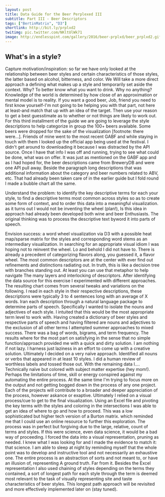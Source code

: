 ```yaml
---
layout: post
title: Data Guide for the Beer Perplexed III
subtitle: Part III - Beer Descriptors 
tags: ["BertinMatrix", "D3"]
shortlink: http://bit.ly/prplxd2
twitimg: pic.twitter.com/NKltUlWk71
image: http://endlesspint.com/gallery/2016/beer-prplxd/beer_prplxd2.gif
---
```


## What's in a style?

Capture motivation/inspiration: so far we have only looked at the relationship between beer styles and certain characteristics of those styles, the latter based on alcohol, bitterness, and color. We Will take a more direct approach a defining what makes up a style and temporarily set aside the context. Why? To better know what you want to drink. Why no anything? Knowledge of the world is determined by how close of an approximation or mental model is to reality. If you want a good beer, Job, friend you need to first know yourself-I'm not going to be helping you with that part, not here at least-and match that up with an idea of the target. Then use your reason to get a best guesstimate as to whether or not things are likely to work out. For this third installment of the guide we are going to leverage the style descriptions to help categorize in group the 100+ beers available. Some beers were dropped for the sake of the visualization [footnote: there were…]. Friends of mine went to the most recent GABF and while staying in touch with them I looked up the official app being used at the festival. I didn't get around to downloading it because I was distracted by the API source. Once I have that info I was off and running, trying to see what could be done, what was on offer. It was just as mentioned on the GABF app and as I had hoped for, the beer descriptions came from BreweryDB and were one API pull away. Beside the paragraph long descriptions that was additional information about the category and beer numbers related to ABV, etc. That had already been taken care of in the earlier guide but I fold round I made a bubble chart all the same.

Understand the problem: to identify the key descriptive terms for each your style, to find a descriptive terms most common across styles so as to create some form of context, and to order this data into a meaningful visualization. as it turns out I would not be inventing the wheel (plan!), Is this idea in approach had already been developed both wine and beer Enthusiasts. The original thinking was to process the descriptive text byword it into parts of speech. 

Envision success: a word wheel visualization via D3 with a possible heat map/sparse matrix for the styles and corresponding word stems as an intermediary visualization. In searching for an appropriate visual idiom I was hoping not to reinvent the wheel. Lo and behold I did not have to. There is already a precedent  of categorizing flavors along, you guessed it, a flavor wheel. The most common descriptors are at the center with ever find out refinements and distinctions radiating out. In truth, this is like a decision tree with branches standing out. At least you can use that metaphor to help navigate The many layers and interlocking of descriptors. After identifying the data source for this exercise I experimented with different approaches. The resulting chart comes from several tweaks and variations on the following. I read in each style in their respective descriptions, these descriptions were typically 3 to 4 sentences long with an average of X words. Iran each description through a natural language package to determine parts of speech. Specifically I wanted to isolate the nouns and adjectives of each style. I intuited that this would be the most appropriate term level to work with. Having created a dictionary of beer styles and respective parts of speech and having filtered are nouns and adjectives to the exclusion of all other terms I attempted summer approaches to mixed success. There was a bag of words, bigrams, and term frequency. The results where for the most part on satisfying in the sense that no simple function/approach provided me with a quick and dirty solution. I am nothing if not lazy. I harness just laziness in an effort to come up with a creative solution. Ultimately I decided on a very naïve approach. Identified all nouns or verbs that appeared in at least 10 styles. I did a human review of worthless labels and tossed those out. With the remaining data I…. Technically naïve but colored with subject matter expertise (hey mom!). Perhaps the limitations of time, skill or energy conspired against my automating the entire process. At the same time I'm trying to focus more on the output and not getting bogged down in the process of any one project. Each of the projects will contribute to a broader and deeper appreciation of the process, however askance or exaptive. Ultimately I relied on a visual process/cue to get to the final visualization. Using an Excel file and pivoting the key terms with the styles and coloring in the intersections I was able to get an idea of where to go and how to proceed. This was a low sophisticated but higher tech version of a Burton matrix. which reminded me that I could use an online resource to further this exploration. The process was in perfect but forgiving due to the large, relative, count of terms and styles. If this were science, even data science, it would be a bad way of proceeding. I forced the data into a visual representation, pruning as needed. I knew what I was looking for and I made the evidence to match it: that science. I am able to sleep at night by reminding myself that the whole point was to develop and instructive tool and not necessarily an exhaustive one. The entire process is an abstraction of sorts and not meant to, or have an illusion of, representing A ground truth. Far from it. Besides the Excel representation I also used chaining of styles depending on the terms they contained, a sort of longest path for each style through the term is deemed most relevant to the task of visually representing site and taste characteristics of beer styles. This longest path approach will be revisited and more effectively implemented later on (stay tuned). 
